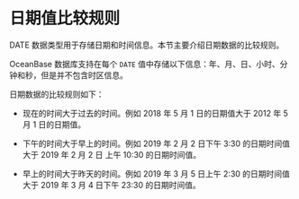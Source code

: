 日期值比较规则 
============================

DATE 数据类型用于存储日期和时间信息。本节主要介绍日期数据的比较规则。

OceanBase 数据库支持在每个 `DATE` 值中存储以下信息：年、月、日、小时、分钟和秒，但是并不包含时区信息。

日期数据的比较规则如下：

* 现在的时间大于过去的时间。例如 2018 年 5 月 1 日的日期值大于 2012 年 5 月 1 日的日期值。

  

* 下午的时间大于早上的时间。例如 2019 年 2 月 2 日下午 3:30 的日期时间值大于 2019 年 2 月 2 日 上午 10:30 的日期时间值。

  

* 早上的时间大于昨天的时间。例如 2019 年 3 月 5 日上午 2:30 的日期时间值大于 2019 年 3 月 4 日下午 23:30 的日期时间值。

  



